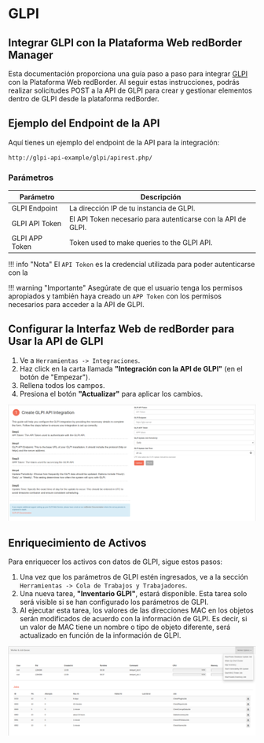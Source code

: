 # GLPI

## Integrar GLPI con la Plataforma Web redBorder Manager

Esta documentación proporciona una guía paso a paso para integrar [GLPI](https://glpi-project.org/) con la Plataforma Web redBorder. Al seguir estas instrucciones, podrás realizar solicitudes POST a la API de GLPI para crear y gestionar elementos dentro de GLPI desde la plataforma redBorder.

## Ejemplo del Endpoint de la API

Aquí tienes un ejemplo del endpoint de la API para la integración:

```http
http://glpi-api-example/glpi/apirest.php/
```

### Parámetros

| Parámetro          | Descripción                                |
| ------------------ | ------------------------------------------ |
| GLPI Endpoint      | La dirección IP de tu instancia de GLPI.   |
| GLPI API Token      | El API Token necesario para autenticarse con la API de GLPI. |
| GLPI APP Token         | Token used to make queries to the GLPI API. |

!!! info "Nota"
    El `API Token` es la credencial utilizada para poder autenticarse con la 

!!! warning "Importante"
    Asegúrate de que el usuario tenga los permisos apropiados y también haya creado un `APP Token` con los permisos necesarios para acceder a la API de GLPI.



## Configurar la Interfaz Web de redBorder para Usar la API de GLPI

1. Ve a `Herramientas -> Integraciones`.
2. Haz click en la carta llamada **"Integración con la API de GLPI"** (en el botón de "Empezar").
3. Rellena todos los campos.
4. Presiona el botón **"Actualizar"** para aplicar los cambios.

![Configure redBorder Web UI to Use the GLPI API](images/glpi_step_1.png)

## Enriquecimiento de Activos

Para enriquecer los activos con datos de GLPI, sigue estos pasos:

1. Una vez que los parámetros de GLPI estén ingresados, ve a la sección `Herramientas -> Cola de Trabajos y Trabajadores`.
2. Una nueva tarea, **"Inventario GLPI"**, estará disponible. Esta tarea solo será visible si se han configurado los parámetros de GLPI.
3. Al ejecutar esta tarea, los valores de las direcciones MAC en los objetos serán modificados de acuerdo con la información de GLPI. Es decir, si un valor de MAC tiene un nombre o tipo de objeto diferente, será actualizado en función de la información de GLPI.

![Configure redBorder Web UI to Use the GLPI API](images/glpi_step_2.png)